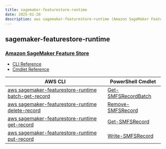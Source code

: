 ```yaml
---
title: sagemaker-featurestore-runtime
date: 2025-01-26
description: aws sagemaker-featurestore-runtime (Amazon SageMaker Feature Store) command/cmdlet list.
---
```


## sagemaker-featurestore-runtime

### [Amazon SageMaker Feature Store](https://aws.amazon.com/sagemaker/feature-store/)

* [CLI Reference](https://awscli.amazonaws.com/v2/documentation/api/latest/reference/sagemaker-featurestore-runtime/index.html)
* [Cmdlet Reference](https://docs.aws.amazon.com/powershell/latest/reference/items/SageMakerFeatureStoreRuntime_cmdlets.html)

|AWS CLI|PowerShell Cmdlet|
|----|----|
|[aws sagemaker-featurestore-runtime batch-get-record](https://awscli.amazonaws.com/v2/documentation/api/latest/reference/sagemaker-featurestore-runtime/batch-get-record.html)|[Get-SMFSRecordBatch](https://docs.aws.amazon.com/powershell/latest/reference/items/Get-SMFSRecordBatch.html)|
|[aws sagemaker-featurestore-runtime delete-record](https://awscli.amazonaws.com/v2/documentation/api/latest/reference/sagemaker-featurestore-runtime/delete-record.html)|[Remove-SMFSRecord](https://docs.aws.amazon.com/powershell/latest/reference/items/Remove-SMFSRecord.html)|
|[aws sagemaker-featurestore-runtime get-record](https://awscli.amazonaws.com/v2/documentation/api/latest/reference/sagemaker-featurestore-runtime/get-record.html)|[Get-SMFSRecord](https://docs.aws.amazon.com/powershell/latest/reference/items/Get-SMFSRecord.html)|
|[aws sagemaker-featurestore-runtime put-record](https://awscli.amazonaws.com/v2/documentation/api/latest/reference/sagemaker-featurestore-runtime/put-record.html)|[Write-SMFSRecord](https://docs.aws.amazon.com/powershell/latest/reference/items/Write-SMFSRecord.html)|

